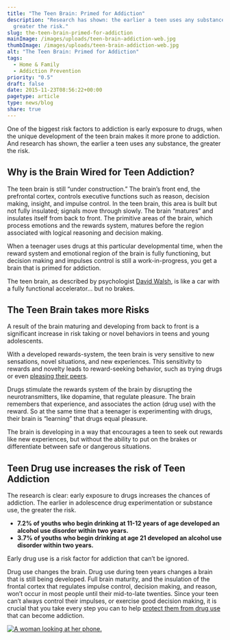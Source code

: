 ```yaml
---
title: "The Teen Brain: Primed for Addiction"
description: "Research has shown: the earlier a teen uses any substance, the
  greater the risk."
slug: the-teen-brain-primed-for-addiction
mainImage: /images/uploads/teen-brain-addiction-web.jpg
thumbImage: /images/uploads/teen-brain-addiction-web.jpg
alt: "The Teen Brain: Primed for Addiction"
tags:
  - Home & Family
  - Addiction Prevention
priority: "0.5"
draft: false
date: 2015-11-23T08:56:22+00:00
pagetype: article
type: news/blog
share: true
---
```

One of the biggest risk factors to addiction is early exposure to drugs, when the unique development of the teen brain makes it more prone to addiction. And research has shown, the earlier a teen uses any substance, the greater the risk.

## Why is the Brain Wired for Teen Addiction?

The teen brain is still “under construction.” The brain’s front end, the prefrontal cortex, controls executive functions such as reason, decision making, insight, and impulse control. In the teen brain, this area is built but not fully insulated; signals move through slowly. The brain “matures” and insulates itself from back to front. The primitive areas of the brain, which process emotions and the rewards system, matures before the region associated with logical reasoning and decision making.

When a teenager uses drugs at this particular developmental time, when the reward system and emotional region of the brain is fully functioning, but decision making and impulses control is still a work-in-progress, you get a brain that is primed for addiction.

The teen brain, as described by psychologist [David Walsh](http://www.ncbi.nlm.nih.gov/pmc/articles/PMC3399589/), is like a car with a fully functional accelerator... but no brakes.

## The Teen Brain takes more Risks

A result of the brain maturing and developing from back to front is a significant increase in risk taking or novel behaviors in teens and young adolescents.

With a developed rewards-system, the teen brain is very sensitive to new sensations, novel situations, and new experiences. This sensitivity to rewards and novelty leads to reward-seeking behavior, such as trying drugs or even [pleasing their peers](/news/blog/6-tips-for-raising-peer-pressure-proof-kids).

Drugs stimulate the rewards system of the brain by disrupting the neurotransmitters, like dopamine, that regulate pleasure. The brain remembers that experience, and associates the action (drug use) with the reward. So at the same time that a teenager is experimenting with drugs, their brain is “learning” that drugs equal pleasure.

The brain is developing in a way that encourages a teen to seek out rewards like new experiences, but without the ability to put on the brakes or differentiate between safe or dangerous situations.

## Teen Drug use increases the risk of Teen Addiction

The research is clear: early exposure to drugs increases the chances of addiction. The earlier in adolescence drug experimentation or substance use, the greater the risk.

* **7.2% of youths who begin drinking at 11-12 years of age developed an alcohol use disorder within two years.**
* **3.7% of youths who begin drinking at age 21 developed an alcohol use disorder within two years.**

Early drug use is a risk factor for addiction that can’t be ignored.

Drug use changes the brain. Drug use during teen years changes a brain that is still being developed. Full brain maturity, and the insulation of the frontal cortex that regulates impulse control, decision making, and reason, won’t occur in most people until their mid-to-late twenties. Since your teen can’t always control their impulses, or exercise good decision making, it is crucial that you take every step you can to help [protect them from drug use](/news/blog/how-important-is-locking-medication-storage-in-your-house) that can become addiction.

[![A woman looking at her phone.](/images/uploads/rxguardian-well-rx-graphic.jpg "Save up to 80 percent on prescription drugs.")](https://www.wellrx.com/rx-discount-card/enroll/?invitecode=SaferLock%20&utm_source=SaferLock%20&utm_medium=affiliate&utm_campaign=%3cblogs%3E "WellRx Link")